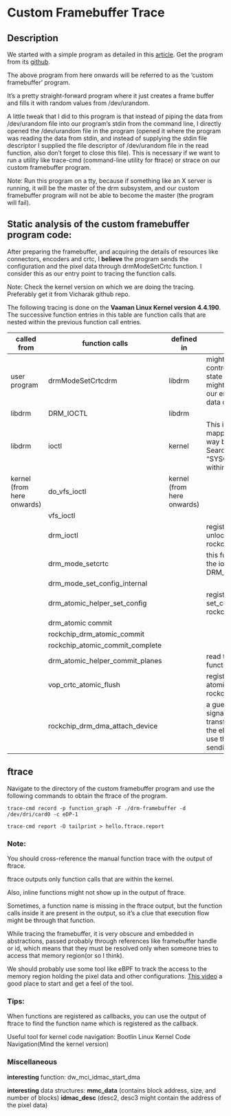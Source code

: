# Custom Framebuffer Trace

## Description

We started with a simple program as detailed in this [article](https://embear.ch/blog/drm-framebuffer).
Get the program from its [github](https://github.com/embear-engineering/drm-framebuffer).

The above program from here onwards will be referred to as the ‘custom framebuffer’ program.

It’s a pretty straight-forward program where it just creates a frame buffer and fills it with random values from /dev/urandom.

A little tweak that I did to this program is that instead of piping the data from /dev/urandom file into our program’s stdin from the command line, I directly opened the /dev/urandom file in the program (opened it where the program was reading the data from stdin, and instead of supplying the stdin file descriptor I supplied the file descriptor of /dev/urandom file in the read function, also don’t forget to close this file). This is necessary if we want to run a utility like trace-cmd (command-line utility for ftrace) or strace on our custom framebuffer program.

Note: Run this program on a tty, because if something like an X server is running, it will be the master of the drm subsystem, and our custom framebuffer program will not be able to become the master (the program will fail).

## Static analysis of the custom framebuffer program code:

After preparing the framebuffer, and acquiring the details of resources like connectors, encoders and crtc, I **believe** the program sends the configuration and the pixel data through drmModeSetCrtc function. I consider this as our entry point to tracing the function calls.

Note: Check the kernel version on which we are doing the tracing. Preferably get it from Vicharak github repo.

The following tracing is done on the **Vaaman Linux Kernel version 4.4.190**. The successive function entries in this table are function calls that are nested within the previous function call entries.

| **called from** | function calls                  | defined in | remarks |
| --------------- | ------------------------------- | ---------- | ------- |
| user program | drmModeSetCrtcdrm | libdrm | might be signaling dma controller to transfer the new state over to the eDP.We might be able to use this as our entry point to sending data directly to eDP. |
| libdrm | DRM_IOCTL | libdrm |
| libdrm | ioctl | kernel | This is a system call and is mapped in a very verbose way by a macro in ioctl.c file. Search for “SYSCALL_DEFINE3(ioctl” within the ioctl.c file. |
|kernel (from here onwards) | do_vfs_ioctl | kernel (from here onwards) |
| | vfs_ioctl |
| | drm_ioctl | | registered as a callback under unlocked_ioctl in the rockchip_drm_drv.c file.|
| | drm_mode_setcrtc | | this function is registered for the ioctl command: DRM_IOCTL_MODE_SETCRTC |
| | drm_mode_set_config_internal |
| | drm_atomic_helper_set_config | | registered as a callback under set_config in rockchip_drm_vop.c |
| | drm_atomic commit |
| | rockchip_drm_atomic_commit |
| | rockchip_atomic_commit_complete |
| | drm_atomic_helper_commit_planes | | read the comment above this function’s code. |
| | vop_crtc_atomic_flush | | registered as a callback under atomic_flush in the file rockchip_drm_vop.c |
| | rockchip_drm_dma_attach_device | | a guess that this might be signaling dma controller to transfer the new state over to the eDP. We might be able to use this as our entry point to sending data directly to eDP. |


## ftrace
Navigate to the directory of the custom framebuffer program and use the following commands to obtain the ftrace of the program.

```trace-cmd record -p function_graph -F ./drm-framebuffer -d /dev/dri/card0 -c eDP-1```

```trace-cmd report -O tailprint > hello.ftrace.report```

### Note: 

You should cross-reference the manual function trace with the output of ftrace.

ftrace outputs only function calls that are within the kernel.

Also, inline functions might not show up in the output of ftrace.

Sometimes, a function name is missing in the ftrace output, but the function calls inside it are present in the output, so it’s a clue that execution flow might be through that function.

While tracing the framebuffer, it is very obscure and embedded in abstractions, passed probably through references like framebuffer handle or id, which means that they must be resolved only when someone tries to access that memory region(or so I think).

We should probably use some tool like eBPF to track the access to the memory region holding the pixel data and other configurations.
[This video](https://www.youtube.com/watch?v-lrSExTfS-iQ) a good place to start and get a feel of the tool. 

### Tips: 
When functions are registered as callbacks, you can use the output of ftrace to find the function name which is registered as the callback.

Useful tool for kernel code navigation: Bootlin Linux Kernel Code Navigation(Mind the kernel version)

### Miscellaneous

**interesting** function: dw_mci_idmac_start_dma

**interesting** data structures: 
**mmc_data** (contains block address, size, and number of blocks)
**idmac_desc** (desc2, desc3 might contain the address of the pixel data)
